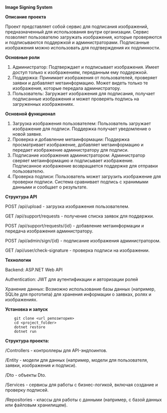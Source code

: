 **Image Signing System**

**Описание проекта**

Проект представляет собой сервис для подписания изображений, предназначенный для использования внутри организации. Сервис позволяет пользователю загружать изображения, которые проверяются и подписываются поддержкой и администраторами. Подписанные изображения можно использовать для подтверждения их подлинности.

**Основные роли**
1. Администратор: Подтверждает и подписывает изображения. Имеет доступ только к изображениям, переданным ему поддержкой.
2. Поддержка: Принимает изображения от пользователей, проверяет заявки и добавляет метаинформацию. Может видеть только те изображения, которые передала администратору.
3. Пользователь: Загружает изображения для подписания, получает подписанные изображения и может проверять подпись на загруженных изображениях.

**Основной функционал**
1) Загрузка изображения пользователем:
        Пользователь загружает изображение для подписи.
        Поддержка получает уведомление о новой заявке.
2) Проверка и добавление метаинформации:
        Поддержка просматривает изображение, добавляет метаинформацию и передает изображение администратору для подписи.
3) Подписание изображения администратором:
        Администратор сверяет метаинформацию и подписывает изображение.
        Подписанное изображение возвращается поддержке для отправки пользователю.
4) Проверка подписи:
        Пользователь может загрузить изображение для проверки подписи. Система сравнивает подпись с хранимыми данными и сообщает о результате.

**Структура API**

POST /api/upload - загрузка изображения пользователем.

GET /api/support/requests - получение списка заявок для поддержки.

POST /api/support/requests/{id} - добавление метаинформации и передача изображения администратору.

POST /api/admin/sign/{id} - подписание изображения администратором.

GET /api/user/check-signature - проверка подписи на изображении.

**Технологии**

Backend: ASP.NET Web API

Authentication: JWT для аутентификации и авторизации ролей

Хранение данных: Возможно использование базы данных (например, SQLite для прототипа) для хранения информации о заявках, ролях и изображениях.

**Установка и запуск**

        git clone <url репозитория>
        cd <project_folder>
        dotnet restore
        dotnet run

**Структура проекта:**

/Controllers - контроллеры для API-эндпоинтов.

/Entity - модели для данных (например, модели для пользователя, заявки, изображения и подписи).

/Dto - объекты Dto.

/Services - сервисы для работы с бизнес-логикой, включая создание и проверку подписей.

/Repositories - классы для работы с данными (например, с базой данных или файловым хранилищем).
